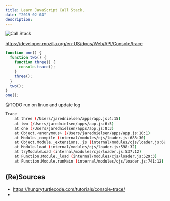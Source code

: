 ```yaml
---
title: Learn JavaScript Call Stack,
date: "2019-02-04"
description:
---
```

![Call Stack](./jared-nielsen-javascript-call-stack.png)

https://developer.mozilla.org/en-US/docs/Web/API/Console/trace

```js
function one() {
  function two() {
    function three() {
      console.trace();
    }
    three();
  }
  two();
}
one();
```

@TODO run on linux and update log
```sh
Trace
    at three (/Users/jarednielsen/apps/app.js:4:15)
    at two (/Users/jarednielsen/apps/app.js:6:5)
    at one (/Users/jarednielsen/apps/app.js:8:3)
    at Object.<anonymous> (/Users/jarednielsen/apps/app.js:10:1)
    at Module._compile (internal/modules/cjs/loader.js:688:30)
    at Object.Module._extensions..js (internal/modules/cjs/loader.js:699:10)
    at Module.load (internal/modules/cjs/loader.js:598:32)
    at tryModuleLoad (internal/modules/cjs/loader.js:537:12)
    at Function.Module._load (internal/modules/cjs/loader.js:529:3)
    at Function.Module.runMain (internal/modules/cjs/loader.js:741:12)
```










## (Re)Sources
* https://hungryturtlecode.com/tutorials/console-trace/
* 
